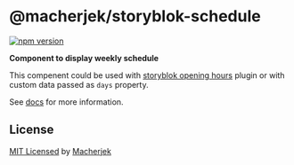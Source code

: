 # @macherjek/storyblok-schedule

[![npm version](https://img.shields.io/npm/v/@macherjek/storyblok-schedule)](https://www.npmjs.com/package/@macherjek/storyblok-schedule)

**Component to display weekly schedule**

This compenent could be used with [storyblok opening hours](https://www.notion.so/OpeningHours-Component-41cadbfd790749c29dbe535af1097de0) plugin or with custom data passed as `days` property.

See [docs](https://github.com/) for more information.

## License

[MIT Licensed](license) by [Macherjek](https://www.macherjek.at/)
